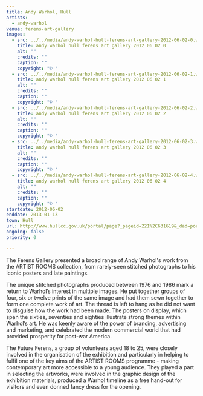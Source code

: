 ```yaml
---
title: Andy Warhol, Hull
artists:
  - andy-warhol
venue: ferens-art-gallery
images:
  - src: ../../media/andy-warhol-hull-ferens-art-gallery-2012-06-02-0.webp
    title: andy warhol hull ferens art gallery 2012 06 02 0
    alt: ""
    credits: ""
    caption: ""
    copyright: "© "
  - src: ../../media/andy-warhol-hull-ferens-art-gallery-2012-06-02-1.webp
    title: andy warhol hull ferens art gallery 2012 06 02 1
    alt: ""
    credits: ""
    caption: ""
    copyright: "© "
  - src: ../../media/andy-warhol-hull-ferens-art-gallery-2012-06-02-2.webp
    title: andy warhol hull ferens art gallery 2012 06 02 2
    alt: ""
    credits: ""
    caption: ""
    copyright: "© "
  - src: ../../media/andy-warhol-hull-ferens-art-gallery-2012-06-02-3.webp
    title: andy warhol hull ferens art gallery 2012 06 02 3
    alt: ""
    credits: ""
    caption: ""
    copyright: "© "
  - src: ../../media/andy-warhol-hull-ferens-art-gallery-2012-06-02-4.webp
    title: andy warhol hull ferens art gallery 2012 06 02 4
    alt: ""
    credits: ""
    caption: ""
    copyright: "© "
startdate: 2012-06-02
enddate: 2013-01-13
town: Hull
url: http://www.hullcc.gov.uk/portal/page?_pageid=221%2C631619&_dad=portal&_schema=PORTAL
ongoing: false
priority: 0

---
```


The Ferens Gallery presented a broad range of Andy Warhol's work from the ARTIST ROOMS collection, from rarely-seen stitched photographs to his iconic posters and late paintings.

The unique stitched photographs produced between 1976 and 1986 mark a return to Warhol’s interest in multiple images. He put together groups of four, six or twelve prints of the same image and had them sewn together to form one complete work of art. The thread is left to hang as he did not want to disguise how the work had been made. The posters on display, which span the sixties, seventies and eighties illustrate strong themes within Warhol’s art. He was keenly aware of the power of branding, advertising and marketing, and celebrated the modern commercial world that had provided prosperity for post-war America.

The Future Ferens, a group of volunteers aged 18 to 25, were closely involved in the organisation of the exhibition and particularly in helping to fulfil one of the key aims of the ARTIST ROOMS programme - making contemporary art more accessible to a young audience. They played a part in selecting the artworks, were involved in the graphic design of the exhibition materials, produced a Warhol timeline as a free hand-out for visitors and even donned fancy dress for the opening.